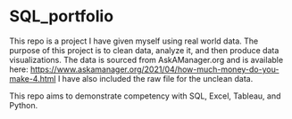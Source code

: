 # SQL_portfolio
This repo is a project I have given myself using real world data. The purpose of this project is to clean data, analyze it, and then produce data visualizations.
The data is sourced from AskAManager.org and is available here: https://www.askamanager.org/2021/04/how-much-money-do-you-make-4.html
I have also included the raw file for the unclean data.

This repo aims to demonstrate competency with SQL, Excel, Tableau, and Python.
